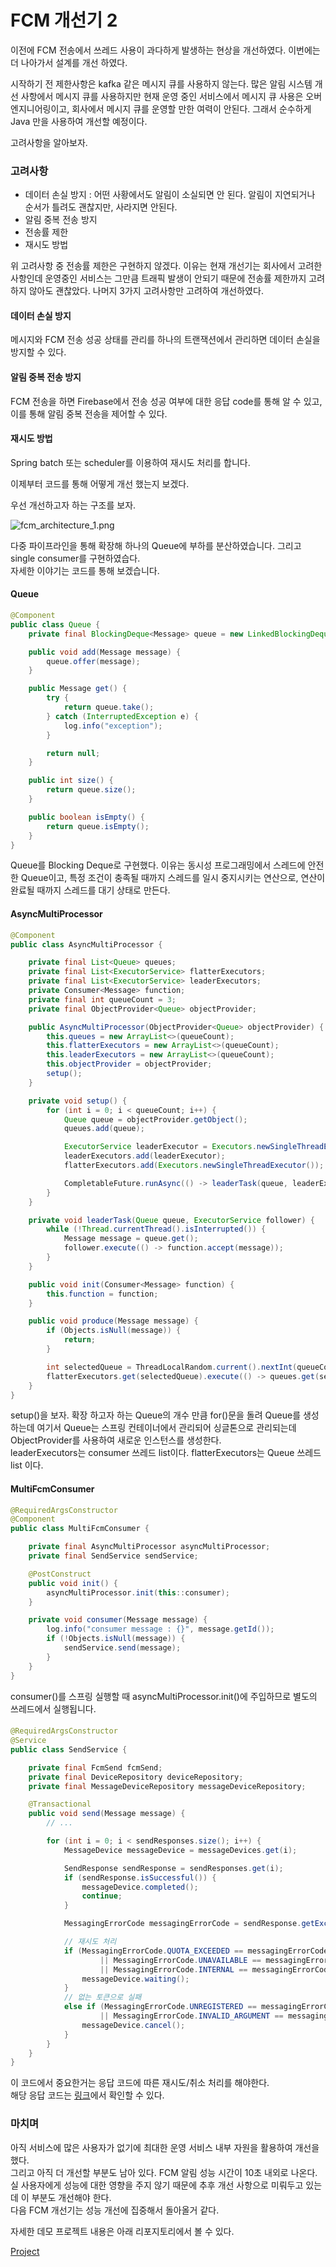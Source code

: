 # FCM 개선기 2

이전에 FCM 전송에서 쓰레드 사용이 과다하게 발생하는 현상을 개선하였다. 이번에는 더 나아가서 설계를 개선 하였다.

시작하기 전 제한사항은 kafka 같은 메시지 큐를 사용하지 않는다. 많은 알림 시스템 개선 사항에서 메시지 큐를 사용하지만 현재 운영 중인 서비스에서 메시지 큐 사용은 오버엔지니어링이고,
회사에서 메시지 큐를 운영할 만한 여력이 안된다. 그래서 순수하게 Java 만을 사용하여 개선할 예정이다.

고려사항을 알아보자.

### 고려사항
- 데이터 손실 방지 : 어떤 사황에서도 알림이 소실되면 안 된다. 알림이 지연되거나 순서가 틀려도 괜찮지만, 사라지면 안된다.
- 알림 중복 전송 방지
- 전송률 제한
- 재시도 방법

위 고려사항 중 전송률 제한은 구현하지 않겠다. 이유는 현재 개선기는 회사에서 고려한 사항인데 운영중인 서비스는 그만큼 트래픽 발생이 안되기 때문에 전송률 제한까지 고려하지 않아도 괜찮았다.
나머지 3가지 고려사항만 고려하여 개선하였다.

#### 데이터 손실 방지
메시지와 FCM 전송 성공 상태를 관리를 하나의 트랜잭션에서 관리하면 데이터 손실을 방지할 수 있다.

#### 알림 중복 전송 방지
FCM 전송을 하면 Firebase에서 전송 성공 여부에 대한 응답 code를 통해 알 수 있고, 이를 통해 알림 중복 전송을 제어할 수 있다.

#### 재시도 방법
Spring batch 또는 scheduler를 이용하여 재시도 처리를 합니다.

이제부터 코드를 통해 어떻게 개선 했는지 보겠다.

우선 개선하고자 하는 구조를 보자.

![fcm_architecture_1.png](img/fcm_architecture_1.png)

다중 파이프라인을 통해 확장해 하나의 Queue에 부하를 분산하였습니다. 그리고 single consumer를 구현하였습다.  
자세한 이야기는 코드를 통해 보겠습니다.

#### Queue
```java
@Component
public class Queue {
    private final BlockingDeque<Message> queue = new LinkedBlockingDeque<>();

    public void add(Message message) {
        queue.offer(message);
    }

    public Message get() {
        try {
            return queue.take();
        } catch (InterruptedException e) {
            log.info("exception");
        }

        return null;
    }

    public int size() {
        return queue.size();
    }

    public boolean isEmpty() {
        return queue.isEmpty();
    }
}
```

Queue를 Blocking Deque로 구현했다. 이유는 동시성 프로그래밍에서 스레드에 안전한 Queue이고, 특정 조건이 충족될 때까지 스레드를 일시 중지시키는 연산으로, 연산이 완료될 때까지 스레드를 대기 상태로 만든다.

#### AsyncMultiProcessor
```java
@Component
public class AsyncMultiProcessor {

    private final List<Queue> queues;
    private final List<ExecutorService> flatterExecutors;
    private final List<ExecutorService> leaderExecutors;
    private Consumer<Message> function;
    private final int queueCount = 3;
    private final ObjectProvider<Queue> objectProvider;

    public AsyncMultiProcessor(ObjectProvider<Queue> objectProvider) {
        this.queues = new ArrayList<>(queueCount);
        this.flatterExecutors = new ArrayList<>(queueCount);
        this.leaderExecutors = new ArrayList<>(queueCount);
        this.objectProvider = objectProvider;
        setup();
    }

    private void setup() {
        for (int i = 0; i < queueCount; i++) {
            Queue queue = objectProvider.getObject();
            queues.add(queue);

            ExecutorService leaderExecutor = Executors.newSingleThreadExecutor();
            leaderExecutors.add(leaderExecutor);
            flatterExecutors.add(Executors.newSingleThreadExecutor());

            CompletableFuture.runAsync(() -> leaderTask(queue, leaderExecutor));
        }
    }

    private void leaderTask(Queue queue, ExecutorService follower) {
        while (!Thread.currentThread().isInterrupted()) {
            Message message = queue.get();
            follower.execute(() -> function.accept(message));
        }
    }

    public void init(Consumer<Message> function) {
        this.function = function;
    }

    public void produce(Message message) {
        if (Objects.isNull(message)) {
            return;
        }

        int selectedQueue = ThreadLocalRandom.current().nextInt(queueCount);
        flatterExecutors.get(selectedQueue).execute(() -> queues.get(selectedQueue).add(message));
    }
}
```

setup()을 보자. 확장 하고자 하는 Queue의 개수 만큼 for()문을 돌려 Queue를 생성하는데 여기서 Queue는 스프링 컨테이너에서 관리되어 싱글톤으로 관리되는데 ObjectProvider를 사용하여 새로운 인스턴스를 생성한다.  
leaderExecutors는 consumer 쓰레드 list이다. flatterExecutors는 Queue 쓰레드 list 이다.

#### MultiFcmConsumer
```java
@RequiredArgsConstructor
@Component
public class MultiFcmConsumer {

    private final AsyncMultiProcessor asyncMultiProcessor;
    private final SendService sendService;

    @PostConstruct
    public void init() {
        asyncMultiProcessor.init(this::consumer);
    }

    private void consumer(Message message) {
        log.info("consumer message : {}", message.getId());
        if (!Objects.isNull(message)) {
            sendService.send(message);
        }
    }
}
```

consumer()를 스프링 실행할 때 asyncMultiProcessor.init()에 주입하므로 별도의 쓰레드에서 실행됩니다.

#### 
```java
@RequiredArgsConstructor
@Service
public class SendService {

    private final FcmSend fcmSend;
    private final DeviceRepository deviceRepository;
    private final MessageDeviceRepository messageDeviceRepository;

    @Transactional
    public void send(Message message) {
        // ...

        for (int i = 0; i < sendResponses.size(); i++) {
            MessageDevice messageDevice = messageDevices.get(i);

            SendResponse sendResponse = sendResponses.get(i);
            if (sendResponse.isSuccessful()) {
                messageDevice.completed();
                continue;
            }

            MessagingErrorCode messagingErrorCode = sendResponse.getException().getMessagingErrorCode();

            // 재시도 처리
            if (MessagingErrorCode.QUOTA_EXCEEDED == messagingErrorCode
                    || MessagingErrorCode.UNAVAILABLE == messagingErrorCode
                    || MessagingErrorCode.INTERNAL == messagingErrorCode) {
                messageDevice.waiting();
            }
            // 없는 토큰으로 실패
            else if (MessagingErrorCode.UNREGISTERED == messagingErrorCode
                    || MessagingErrorCode.INVALID_ARGUMENT == messagingErrorCode) {
                messageDevice.cancel();
            }
        }
    }
}
```
이 코드에서 중요한거는 응답 코드에 따른 재시도/취소 처리를 해야한다.  
해당 응답 코드는 <a href='https://firebase.google.com/docs/cloud-messaging/send-message?hl=ko#java' target='_blank' >링크</a>에서 확인할 수 있다.

### 마치며
아직 서비스에 많은 사용자가 없기에 최대한 운영 서비스 내부 자원을 활용하여 개선을 했다.  
그리고 아직 더 개선할 부분도 남아 있다. FCM 알림 성능 시간이 10초 내외로 나온다. 실 사용자에게 성능에 대한 영향을 주지 않기 때문에 추후 개선 사항으로 미뤄두고 있는데 이 부분도 개선해야 한다.  
다음 FCM 개선기는 성능 개선에 집중해서 돌아올거 같다.  

자세한 데모 프로젝트 내용은 아래 리포지토리에서 볼 수 있다.

<a href='https://github.com/zzangoobrother/study-project/tree/master/fcm-project' target='_blank' >Project</a>
